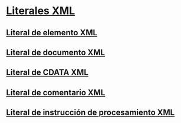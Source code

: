 # [Literales XML](index.md)
## [Literal de elemento XML](xml-element-literal.md)
## [Literal de documento XML](xml-document-literal.md)
## [Literal de CDATA XML](xml-cdata-literal.md)
## [Literal de comentario XML](xml-comment-literal.md)
## [Literal de instrucción de procesamiento XML](xml-processing-instruction-literal.md)

